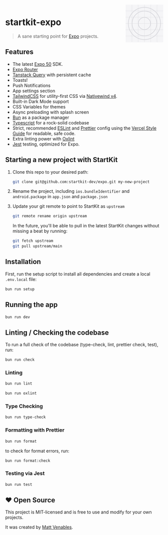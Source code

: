 <img src="./assets/images/icon.png" align="right" width="120" height="120" />

# startkit-expo

> A sane starting point for [Expo](https://expo.dev) projects.

## Features

- The latest [Expo 50](https://expo.dev) SDK.
- [Expo Router](https://docs.expo.dev/router/introduction/)
- [Tanstack Query](https://tanstack.com/query/v5) with persistent cache
- Toasts!
- Push Notifications
- App settings section
- [TailwindCSS](https://tailwindcss.com/) for utility-first CSS via [Nativewind v4](https://www.nativewind.dev/v4/overview).
- Built-in Dark Mode support
- CSS Variables for themes
- Async preloading with splash screen
- [Bun](https://bun.sh) as a package manager
- [Typescript](https://www.typescriptlang.org/) for a rock-solid codebase
- Strict, recommended [ESLint](https://eslint.org/) and [Prettier](https://prettier.io/) config using the [Vercel Style Guide](https://github.com/vercel/style-guide) for readable, safe code.
- Extra linting power with [Oxlint](https://oxc-project.github.io)
- [Jest](https://jestjs.io/) testing, optimized for Expo.

## Starting a new project with StartKit

1. Clone this repo to your desired path:

   ```sh
   git clone git@github.com:startkit-dev/expo.git my-new-project
   ```

2. Rename the project, including `ios.bundleIdentifier` and `android.package` in `app.json` and `package.json`

3. Update your git remote to point to StartKit as `upstream`

   ```sh
   git remote rename origin upstream
   ```

   In the future, you'll be able to pull in the latest StartKit changes without
   missing a beat by running:

   ```sh
   git fetch upstream
   git pull upstream/main
   ```

## Installation

First, run the setup script to install all dependencies and create a local `.env.local` file:

```sh
bun run setup
```

## Running the app

```sh
bun run dev
```

## Linting / Checking the codebase

To run a full check of the codebase (type-check, lint, prettier check, test), run:

```sh
bun run check
```

### Linting

```sh
bun run lint
```

```sh
bun run oxlint
```

### Type Checking

```sh
bun run type-check
```

### Formatting with Prettier

```sh
bun run format
```

to check for format errors, run:

```sh
bun run format:check
```

### Testing via Jest

```sh
bun run test
```

## ❤️ Open Source

This project is MIT-licensed and is free to use and modify for your own projects.

It was created by [Matt Venables](https://venabl.es).
